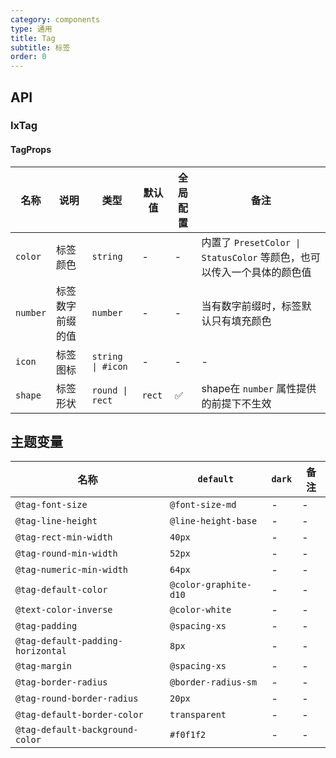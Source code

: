 ```yaml
---
category: components
type: 通用
title: Tag
subtitle: 标签
order: 0
---
```


## API

### IxTag

#### TagProps

| 名称 | 说明 | 类型  | 默认值 | 全局配置 | 备注 |
| --- | --- | --- | --- | --- | --- |
| `color` | 标签颜色 | `string` | - | - | 内置了 `PresetColor \| StatusColor` 等颜色，也可以传入一个具体的颜色值 |
| `number` | 标签数字前缀的值 | `number` | - | - | 当有数字前缀时，标签默认只有填充颜色 |
| `icon` | 标签图标 | `string \| #icon` | - | - | - |
| `shape` | 标签形状 | `round \| rect`  | `rect` | ✅ | shape在 `number` 属性提供的前提下不生效 |

<!--- insert less variable begin  --->
## 主题变量

| 名称 | `default` | `dark` | 备注 |
| --- | --- | --- | --- |
| `@tag-font-size` | `@font-size-md` | - | - |
| `@tag-line-height` | `@line-height-base` | - | - |
| `@tag-rect-min-width` | `40px` | - | - |
| `@tag-round-min-width` | `52px` | - | - |
| `@tag-numeric-min-width` | `64px` | - | - |
| `@tag-default-color` | `@color-graphite-d10` | - | - |
| `@text-color-inverse` | `@color-white` | - | - |
| `@tag-padding` | `@spacing-xs` | - | - |
| `@tag-default-padding-horizontal` | `8px` | - | - |
| `@tag-margin` | `@spacing-xs` | - | - |
| `@tag-border-radius` | `@border-radius-sm` | - | - |
| `@tag-round-border-radius` | `20px` | - | - |
| `@tag-default-border-color` | `transparent` | - | - |
| `@tag-default-background-color` | `#f0f1f2` | - | - |
<!--- insert less variable end  --->